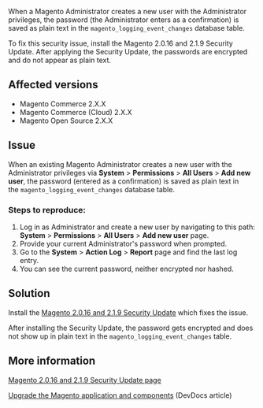 When a Magento Administrator creates a new user with the Administrator privileges, the password (the Administrator enters as a confirmation) is saved as plain text in the `` magento_logging_event_changes `` database table.

To fix this security issue, install the Magento 2.0.16 and 2.1.9 Security Update. After applying the Security Update, the passwords are encrypted and do not appear as plain text.

<h2 id="Adminpasswordsaresavedasplaintexttoactionslog('magento_logging_event_changes'table)-Affectedversions">Affected versions</h2>

*   Magento Commerce 2.X.X
*   Magento Commerce (Cloud) 2.X.X
*   Magento Open Source 2.X.X

<h2 id="Adminpasswordsaresavedasplaintexttoactionslog('magento_logging_event_changes'table)-Issue">Issue</h2>

When an existing Magento Administrator creates a new user with the Administrator privileges via&nbsp;__System__&nbsp;&gt;&nbsp;__Permissions__&nbsp;&gt;&nbsp;__All Users__&nbsp;&gt;&nbsp;__Add new user__, the password (entered as a confirmation) is saved as plain text in the&nbsp;`` magento_logging_event_changes ``&nbsp;database table.

<h3 id="Adminpasswordsaresavedasplaintexttoactionslog('magento_logging_event_changes'table)-Stepstoreproduce">Steps to reproduce:</h3>

1. Log in as Administrator and create a new user by navigating to this path: __System__ &gt; __Permissions__ &gt; __All Users__ &gt; __Add new user__ page.  
2. Provide your current Administrator's password when prompted.  
3. Go to the __System__ &gt; __Action Log__ &gt; __Report__ page and find the last log entry.  
4. You can see the current password, neither encrypted nor hashed.

<h2 id="Adminpasswordsaresavedasplaintexttoactionslog('magento_logging_event_changes'table)-Solution">Solution</h2>

Install the&nbsp;<a class="external-link" href="https://magento.com/security/patches/magento-2016-and-219-security-update" rel="nofollow">Magento 2.0.16 and 2.1.9 Security Update</a>&nbsp;which fixes the issue.

After installing the Security Update, the password gets encrypted and does not show up in plain text in the&nbsp;`` magento_logging_event_changes ``&nbsp;table.

<h2 id="Adminpasswordsaresavedasplaintexttoactionslog('magento_logging_event_changes'table)-Moreinformation">More information</h2>

<a class="external-link" href="https://magento.com/security/patches/magento-2016-and-219-security-update" rel="nofollow">Magento 2.0.16 and 2.1.9 Security Update page</a>

<a class="external-link" href="http://devdocs.magento.com/guides/v2.1/comp-mgr/bk-compman-upgrade-guide.html" rel="nofollow">Upgrade the Magento application and components</a>&nbsp;(DevDocs article)